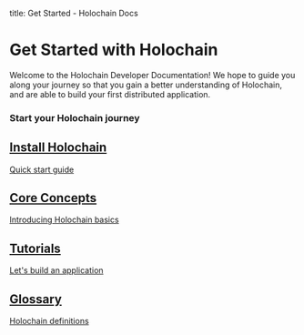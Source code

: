 title: Get Started - Holochain Docs

# Get Started with Holochain

Welcome to the Holochain Developer Documentation! We hope to guide you along your journey so that you gain a better understanding of Holochain, and are able to build your first distributed application.

### Start your Holochain journey

<div class="h-tile-container home-tiles">
	<div class="h-tile tile-hero">
		<a href="install" style="background-image:url(img/tile-1.jpg);">
			<h2>Install Holochain</h2>
			<p>Quick start guide</p>
		</a>
	</div>
	<div class="h-tile tile-hero">
		<a href="concepts" style="background-image:url(img/tile-2.jpg);">
			<h2>Core Concepts</h2>
			<p>Introducing Holochain basics</p>
		</a>
	</div>
	<div class="h-tile tile-hero">
		<a href="tutorials/coreconcepts" style="background-image:url(img/tile-3.jpg);">
			<h2>Tutorials</h2>
			<p>Let's build an application</p>
		</a>
	</div>
	<div class="h-tile tile-hero">
		<a href="glossary" style="background-image:url(img/tile-4.jpg);">
			<h2>Glossary</h2>
			<p>Holochain definitions</p>
		</a>
	</div>
</div>